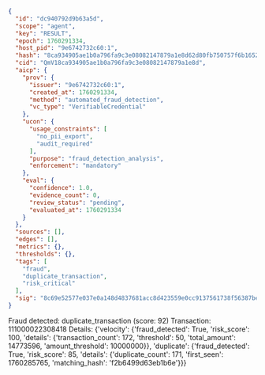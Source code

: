 ```json
{
  "id": "dc940792d9b63a5d",
  "scope": "agent",
  "key": "RESULT",
  "epoch": 1760291334,
  "host_pid": "9e6742732c60:1",
  "hash": "8ca934905ae1b0a796fa9c3e08082147879a1e8d62d80fb750757f6b1652cbdc",
  "cid": "QmV18ca934905ae1b0a796fa9c3e08082147879a1e8d",
  "aicp": {
    "prov": {
      "issuer": "9e6742732c60:1",
      "created_at": 1760291334,
      "method": "automated_fraud_detection",
      "vc_type": "VerifiableCredential"
    },
    "ucon": {
      "usage_constraints": [
        "no_pii_export",
        "audit_required"
      ],
      "purpose": "fraud_detection_analysis",
      "enforcement": "mandatory"
    },
    "eval": {
      "confidence": 1.0,
      "evidence_count": 0,
      "review_status": "pending",
      "evaluated_at": 1760291334
    }
  },
  "sources": [],
  "edges": [],
  "metrics": {},
  "thresholds": {},
  "tags": [
    "fraud",
    "duplicate_transaction",
    "risk_critical"
  ],
  "sig": "8c69e52577e037e0a148d4837681acc8d423559e0cc9137561738f56387bebcb"
}
```

Fraud detected: duplicate_transaction (score: 92)
Transaction: 111000022308418
Details: {'velocity': {'fraud_detected': True, 'risk_score': 100, 'details': {'transaction_count': 172, 'threshold': 50, 'total_amount': 14773596, 'amount_threshold': 10000000}}, 'duplicate': {'fraud_detected': True, 'risk_score': 85, 'details': {'duplicate_count': 171, 'first_seen': 1760285765, 'matching_hash': 'f2b6499d63eb1b6e'}}}